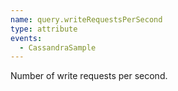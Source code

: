 ```yaml
---
name: query.writeRequestsPerSecond
type: attribute
events:
  - CassandraSample
---
```


Number of write requests per second.
